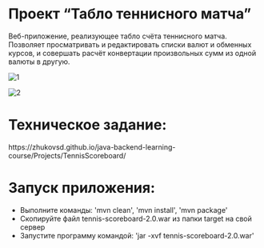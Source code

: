 <h1>Проект “Табло теннисного матча”</h1>
Веб-приложение, реализующее табло счёта теннисного матча.
Позволяет просматривать и редактировать списки валют и обменных курсов, и совершать расчёт конвертации произвольных сумм из одной валюты в другую.

![1](https://github.com/KostaPo/tennis-scoreboard/assets/52184589/70b3135c-dc5a-4271-b944-9451586129b5)

![2](https://github.com/KostaPo/tennis-scoreboard/assets/52184589/b57bc77c-1398-468a-93cc-1e7b80122a1f)

<h1>Техническое задание:</h1>
https://zhukovsd.github.io/java-backend-learning-course/Projects/TennisScoreboard/

<h1>Запуск приложения:</h1>
<ul>
 <li>Выполните команды: 'mvn clean', 'mvn install', 'mvn package'</li>
 <li>Скопируйте файл tennis-scoreboard-2.0.war из папки target на свой сервер</li>
 <li>Запустите программу командой: 'jar -xvf tennis-scoreboard-2.0.war'</li>
</ul>
